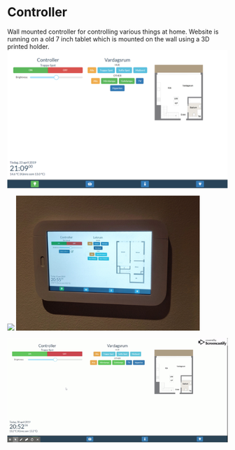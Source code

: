 # Controller
Wall mounted controller for controlling various things at home. Website is running on a old 7 inch tablet which is mounted on the wall using a 3D printed holder.
<img src="/.github/home.png "/>
<p float="left">
  <img src="/.github/rl.jpg" width="420" />
  <img src="/.github/rl1.jpg" width="420" />
</p>
<img src="/.github/demo.gif" width="840" />
